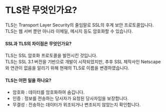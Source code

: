 # TLS란 무엇인가요?

TLS는 Transport Layer Security의 줄임말로 SSL의 후계 보안 프로토콜입니다.  
TLS는 웹 서버 뿐만 아니라 이메일, 메시지 등도 암호화할 수 있습니다.

#### SSL과 TLS의 차이점은 무엇인가요?

TLS는 SSL 암호화 프로토콜을 발전시킨 것입니다.  
TLS는 SSL 3.1 버전을 기반으로 개발이 시작되었지만, 추후 SSL 제작사인 Netscape와 연관이 없음을 알리기 위해 현재의 TLS로 이름을 변경하였습니다.

#### TLS는 어떤 일을 하나요?

- 암호화 : 데이터를 암호화하여 숨깁니다.
- 인증 : 정보를 전송하는 당사자가 요청된 당사자임을 보장합니다.
- 무결성 : 전송하는 데이터가 위조되거나 변조되지 않았는지 확인합니다.
